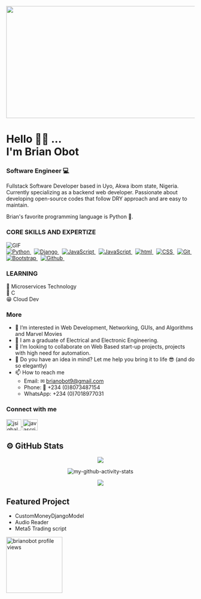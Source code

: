 <p align="center"><img src="https://media3.giphy.com/media/aYQ1Enqu89rQfr4JSS/giphy.gif?cid=790b76116efcc7105ca49d858c320938328b0751a5b11355&rid=giphy.gif&ct=s" width="600" height="300"  /></p>

<h1> Hello 👋🏾 ... <br/> I'm <b>Brian Obot</b> </h1>
<h3> Software Engineer 💻 </h3>

<p>
Fullstack Software Developer based in Uyo, Akwa ibom state, Nigeria. Currently specializing as a backend web developer. Passionate about developing open-source codes that follow DRY approach and are easy to maintain.
</p>

Brian's favorite programming language is Python 🐍.

### CORE SKILLS AND EXPERTIZE

<img align="center" alt="GIF" src="https://media.giphy.com/media/iIqmM5tTjmpOB9mpbn/giphy.gif"/>

<div>
<a href="#"> <img src="https://img.shields.io/badge/Python-14354C?style=for-the-badge&labelColor=black&logo=python&logoColor=white" alt="Python"/> </a> &nbsp;
<a href="#"> <img src="https://img.shields.io/badge/Django-234ea94B?style=for-the-badge&labelColor=black&logo=django&logoColor=white" alt="Django"/> </a> &nbsp;
<a href="#"> <img src="https://img.shields.io/badge/-Javascript-F0DB4F?style=for-the-badge&labelColor=black&logo=javascript&logoColor=F0DB4F" alt="JavaScript"/> </a> &nbsp;
<a href="#"> <img src="https://img.shields.io/badge/Linux-FCC624?style=for-the-badge&labelColor=black&logo=linux&logoColor=white" alt="JavaScript"/> </a> &nbsp;
<a href="#"> <img src="https://img.shields.io/badge/HTML-orange?style=for-the-badge&labelColor=black&logo=html5&logoColor=orange" alt="html"/> </a> &nbsp;
<a href="#"> <img src="https://img.shields.io/badge/CSS-blue?style=for-the-badge&labelColor=black&logo=css3&logoColor=blue" alt="CSS"/> </a> &nbsp;
<a href="#"> <img src="https://img.shields.io/badge/Git-F05032?style=for-the-badge&labelColor=black&logo=git&logoColor=white" alt="Git"/> </a> &nbsp;
<a href="#"> <img src="https://img.shields.io/badge/Bootstrap-blue?style=for-the-badge&labelColor=black&logo=bootstrap&logoColor=white" alt="Bootstrap"/> </a> &nbsp;
<a href="#"> <img src="https://img.shields.io/badge/github-%23121011.svg?style=for-the-badge&labelColor=black&logo=github&logoColor=white" alt="Github"/> </a> &nbsp;
</div>

### LEARNING
🤗 Microservices Technology <br>
🤗 C <br/>
😁 Cloud Dev <br/>

### More
- 👀 I’m interested in Web Development, Networking, GUIs, and Algorithms and Marvel Movies
- 🌱 I am a graduate of Electrical and Electronic Engineering.
- 💞️ I’m looking to collaborate on Web Based start-up projects, projects with high need for automation.
- 🤗 Do you have an idea in mind? Let me help you bring it to life 😎 (and do so elegantly)
- 📫 How to reach me 
  - Email: ✉ brianobot9@gmail.com 
  - Phone: 📱 +234 (0)8073487154
  - WhatsApp: +234 (0)7018977031
  <!--
  - Personal website: 🌐 ![www.brianobot.online](https://www.brianobot.online) 
  -->
  
 ### Connect with me
<p align="left">
<a class="me-2" href="https://www.linkedin.com/in/brian-obot-924b49216/" target="blank">
    <img align="center" src="https://raw.githubusercontent.com/rahuldkjain/github-profile-readme-generator/master/src/images/icons/Social/linked-in-alt.svg"            alt="jsiqbal" height="30" width="40" />
 </a>
<a href="https://web.facebook.com/profile.php?id=100068591380321" target="blank">
  <img align="center" src="https://raw.githubusercontent.com/rahuldkjain/github-profile-readme-generator/master/src/images/icons/Social/facebook.svg" alt="javascriptiqbal" height="30" width="40" /></a>
</p>

## ⚙️ GitHub Stats
<p align="center">
<p align="center"><img src="https://github-readme-stats.vercel.app/api/?username=brianobot&count_private=true&theme=tokyonight&showicons=true" /></p></p><br\>
<p align="center"><img src="https://github-readme-streak-stats.herokuapp.com/?user=brianobot&theme=tokyonight&showicons=true" alt="my-github-activity-stats"/></p><br\>
<p align="center"><img src="https://github-readme-stats.vercel.app/api/top-langs/?username=brianobot&langs_count=15&theme=tokyonight" /></p><br\>
</p>


## Featured Project
- CustomMoneyDjangoModel
- Audio Reader
- Meta5 Trading script 

<!---
brianobot/brianobot is a ✨ special ✨ repository because its `README.md` (this file) appears on your GitHub profile.
You can click the Preview link to take a look at your changes.
--->

<p>
  <img src="https://gpvc.arturio.dev/brianobot" alt="brianobot profile views" width="150px" />
</p>

